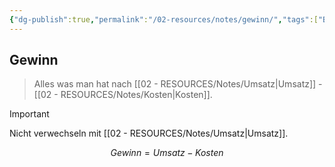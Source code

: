 ```yaml
---
{"dg-publish":true,"permalink":"/02-resources/notes/gewinn/","tags":["BWL/formel"],"noteIcon":"","updated":"2025-07-12T13:31:41.297+02:00"}
---
```


## Gewinn 
>Alles was man hat nach [[02 - RESOURCES/Notes/Umsatz\|Umsatz]] - [[02 - RESOURCES/Notes/Kosten\|Kosten]].

 >[!important] 
 >Nicht verwechseln mit [[02 - RESOURCES/Notes/Umsatz\|Umsatz]].


$$
Gewinn = Umsatz - Kosten
$$